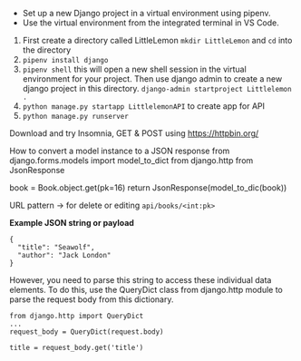 - Set up a new Django project in a virtual environment using pipenv.
- Use the virtual environment from the integrated terminal in VS Code.

1. First create a directory called LittleLemon `mkdir LittleLemon` and `cd` into the directory
2. `pipenv install django`
3. `pipenv shell` this will open a new shell session in the virtual environment for your project. Then use django admin to create a new django project in this directory. `django-admin startproject Littlelemon .`
4. `python manage.py startapp LittlelemonAPI` to create app for API
5. `python manage.py runserver`

Download and try Insomnia, GET & POST using https://httpbin.org/

How to convert a model instance to a JSON response
from django.forms.models import model_to_dict
from django.http from JsonResponse

book = Book.object.get(pk=16)
return JsonResponse(model_to_dic(book))

URL pattern -> for delete or editing `api/books/<int:pk>`

**Example JSON string or payload**

```
{
  "title": "Seawolf",
  "author": "Jack London"
}
```

However, you need to parse this string to access these individual data elements. To do this, use the QueryDict class from django.http module to parse the request body from this dictionary.

```
from django.http import QueryDict
...
request_body = QueryDict(request.body)

title = request_body.get('title')
```
